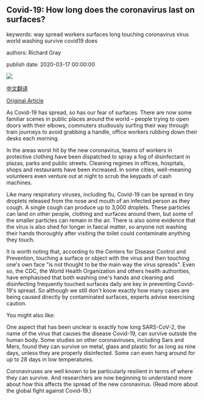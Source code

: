 ## Covid-19: How long does the coronavirus last on surfaces?

keywords: way spread workers surfaces long touching coronavirus virus world washing survive covid19 does

authors: Richard Gray

publish date: 2020-03-17 00:00:00

![](https://ichef.bbci.co.uk/wwfeatures/live/624_351/images/live/p0/86/vr/p086vryj.jpg)

[中文翻译](Covid-19%3A%20How%20long%20does%20the%20coronavirus%20last%20on%20surfaces%3F_zh.md)

[Original Article](https://www.bbc.com/future/article/20200317-covid-19-how-long-does-the-coronavirus-last-on-surfaces)

As Covid-19 has spread, so has our fear of surfaces. There are now some familiar scenes in public places around the world – people trying to open doors with their elbows, commuters studiously surfing their way through train journeys to avoid grabbing a handle, office workers rubbing down their desks each morning.

In the areas worst hit by the new coronavirus, teams of workers in protective clothing have been dispatched to spray a fog of disinfectant in plazas, parks and public streets. Cleaning regimes in offices, hospitals, shops and restaurants have been increased. In some cities, well-meaning volunteers even venture out at night to scrub the keypads of cash machines.

Like many respiratory viruses, including flu, Covid-19 can be spread in tiny droplets released from the nose and mouth of an infected person as they cough. A single cough can produce up to 3,000 droplets. These particles can land on other people, clothing and surfaces around them, but some of the smaller particles can remain in the air. There is also some evidence that the virus is also shed for longer in faecal matter, so anyone not washing their hands thoroughly after visiting the toilet could contaminate anything they touch.

It is worth noting that, according to the Centers for Disease Control and Prevention, touching a surface or object with the virus and then touching one's own face "is not thought to be the main way the virus spreads". Even so, the CDC, the World Health Organization and others health authorities, have emphasised that both washing one's hands and cleaning and disinfecting frequently touched surfaces daily are key in preventing Covid-19's spread. So although we still don't know exactly how many cases are being caused directly by contaminated surfaces, experts advise exercising caution.

You might also like:

One aspect that has been unclear is exactly how long SARS-CoV-2, the name of the virus that causes the disease Covid-19, can survive outside the human body. Some studies on other coronaviruses, including Sars and Mers, found they can survive on metal, glass and plastic for as long as nine days, unless they are properly disinfected. Some can even hang around for up to 28 days in low temperatures.

Coronaviruses are well known to be particularly resilient in terms of where they can survive. And researchers are now beginning to understand more about how this affects the spread of the new coronavirus. (Read more about the global fight against Covid-19.)